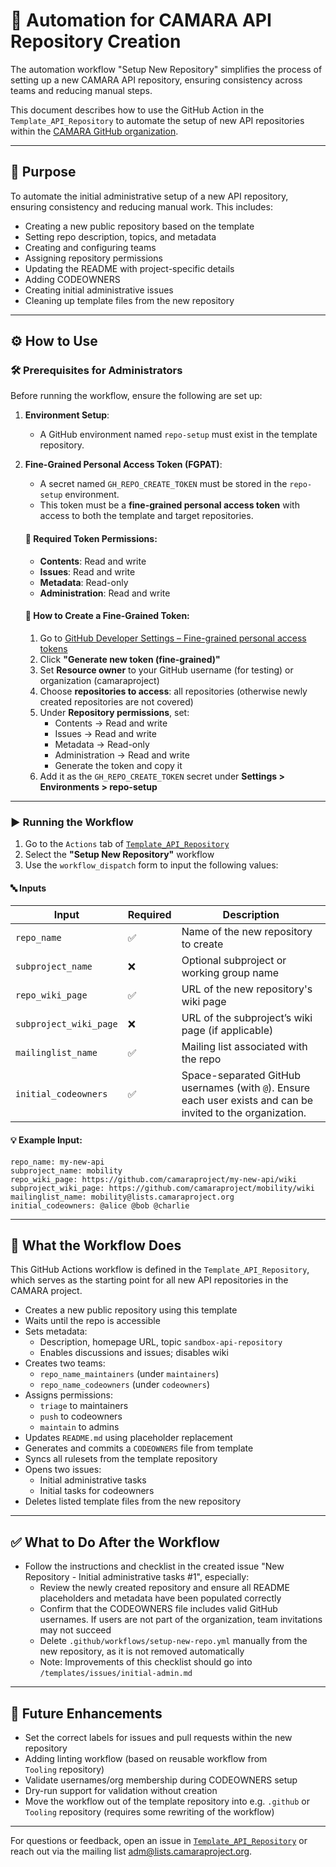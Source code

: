 # 📘 Automation for CAMARA API Repository Creation

The automation workflow "Setup New Repository" simplifies the process of setting up a new CAMARA API repository, ensuring consistency across teams and reducing manual steps.

This document describes how to use the GitHub Action in the `Template_API_Repository` to automate the setup of new API repositories within the [CAMARA GitHub organization](https://github.com/camaraproject).

---

## 🚀 Purpose

To automate the initial administrative setup of a new API repository, ensuring consistency and reducing manual work. This includes:

- Creating a new public repository based on the template
- Setting repo description, topics, and metadata
- Creating and configuring teams
- Assigning repository permissions
- Updating the README with project-specific details
- Adding CODEOWNERS
- Creating initial administrative issues
- Cleaning up template files from the new repository

---

## ⚙️ How to Use

### 🛠 Prerequisites for Administrators

Before running the workflow, ensure the following are set up:

1. **Environment Setup**:

   - A GitHub environment named `repo-setup` must exist in the template repository.

2. **Fine-Grained Personal Access Token (FGPAT)**:

   - A secret named `GH_REPO_CREATE_TOKEN` must be stored in the `repo-setup` environment.
   - This token must be a **fine-grained personal access token** with access to both the template and target repositories.

   #### 🔐 Required Token Permissions:

   - **Contents**: Read and write
   - **Issues**: Read and write
   - **Metadata**: Read-only
   - **Administration**: Read and write

   #### 🔧 How to Create a Fine-Grained Token:

   1. Go to [GitHub Developer Settings – Fine-grained personal access tokens](https://github.com/settings/personal-access-tokens)
   2. Click **"Generate new token (fine-grained)"**
   3. Set **Resource owner** to your GitHub username (for testing) or organization (camaraproject)
   4. Choose **repositories to access**: all repositories (otherwise newly created repositories are not covered)
   5. Under **Repository permissions**, set:
      - Contents → Read and write
      - Issues → Read and write
      - Metadata → Read-only
      - Administration → Read and write
      - Generate the token and copy it
   6. Add it as the `GH_REPO_CREATE_TOKEN` secret under **Settings > Environments > repo-setup**

---

### ▶️ Running the Workflow

1. Go to the `Actions` tab of [`Template_API_Repository`](https://github.com/camaraproject/Template_API_Repository/actions)
2. Select the **"Setup New Repository"** workflow
3. Use the `workflow_dispatch` form to input the following values:

#### 🔤 Inputs

| Input                  | Required | Description                                                                                                  |
| ---------------------- | -------- | ------------------------------------------------------------------------------------------------------------ |
| `repo_name`            | ✅        | Name of the new repository to create                                                                         |
| `subproject_name`      | ❌        | Optional subproject or working group name                                                                    |
| `repo_wiki_page`       | ✅        | URL of the new repository's wiki page                                                                        |
| `subproject_wiki_page` | ❌        | URL of the subproject’s wiki page (if applicable)                                                            |
| `mailinglist_name`     | ✅        | Mailing list associated with the repo                                                                        |
| `initial_codeowners`   | ✅        | Space-separated GitHub usernames (with `@`). Ensure each user exists and can be invited to the organization. |

#### 💡 Example Input:

```text
repo_name: my-new-api
subproject_name: mobility
repo_wiki_page: https://github.com/camaraproject/my-new-api/wiki
subproject_wiki_page: https://github.com/camaraproject/mobility/wiki
mailinglist_name: mobility@lists.camaraproject.org
initial_codeowners: @alice @bob @charlie
```

---

## 🧱 What the Workflow Does

This GitHub Actions workflow is defined in the `Template_API_Repository`, which serves as the starting point for all new API repositories in the CAMARA project.

- Creates a new public repository using this template
- Waits until the repo is accessible
- Sets metadata:
  - Description, homepage URL, topic `sandbox-api-repository`
  - Enables discussions and issues; disables wiki
- Creates two teams:
  - `repo_name_maintainers` (under `maintainers`)
  - `repo_name_codeowners` (under `codeowners`)
- Assigns permissions:
  - `triage` to maintainers
  - `push` to codeowners
  - `maintain` to admins
- Updates `README.md` using placeholder replacement
- Generates and commits a `CODEOWNERS` file from template
- Syncs all rulesets from the template repository
- Opens two issues:
  - Initial administrative tasks
  - Initial tasks for codeowners
- Deletes listed template files from the new repository

---

## ✅ What to Do After the Workflow

- Follow the instructions and checklist in the created issue "New Repository - Initial administrative tasks #1", especially:
  - Review the newly created repository and ensure all README placeholders and metadata have been populated correctly
  - Confirm that the CODEOWNERS file includes valid GitHub usernames. If users are not part of the organization, team invitations may not succeed
  - Delete `.github/workflows/setup-new-repo.yml` manually from the new repository, as it is not  removed automatically
  - Note: Improvements of this checklist should go into `/templates/issues/initial-admin.md`

---

## 📌 Future Enhancements

- Set the correct labels for issues and pull requests within the new repository
- Adding linting workflow (based on reusable workflow from `Tooling` repository)
- Validate usernames/org membership during CODEOWNERS setup
- Dry-run support for validation without creation
- Move the workflow out of the template repository into e.g. `.github` or `Tooling` repository (requires some rewriting of the workflow)

---

For questions or feedback, open an issue in [`Template_API_Repository`](https://github.com/camaraproject/Template_API_Repository/issues) or reach out via the mailing list [adm@lists.camaraproject.org](mailto\:adm@lists.camaraproject.org).
